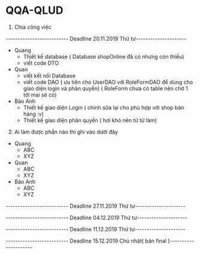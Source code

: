 # QQA-QLUD

1. Chia công việc

-------------------------- Deadline 20.11.2019 Thứ tư---------------------

* Quang 
  * Thiết kế database ( Database shopOnline đã có nhưng còn thiếu)
  * viết code DTO 
* Quan 
  * viết kết nối Database
  * viết code DAO ( ưu tiên cho UserDAO với RoleFormDAO để dùng cho giao diện login và phân quyền) ( RoleForm chưa có table nên chờ 1 tới mai sẽ có)
* Bảo Anh
  * Thiết kế giao diện Login ( chỉnh sữa lại cho phù hợp với shop bán hàng :v)
  * Thiết kế giao diện phân quyền ( hơi khó nên từ từ làm)
2. Ai làm được phần nào thì ghi vào dưới đây
 * Quang
    * ABC
    * XYZ
 * Quan
    * ABC
    * XYZ
 * Bảo Anh
    * ABC
    * XYZ
  
-------------------------- Deadline 27.11.2019 Thứ tư---------------------

-------------------------- Deadline 04.12.2019 Thứ tư---------------------

-------------------------- Deadline 11.12.2019 Thứ tư---------------------

-------------------------- Deadline 15.12.2019 Chủ nhật( bản final )---------------------
